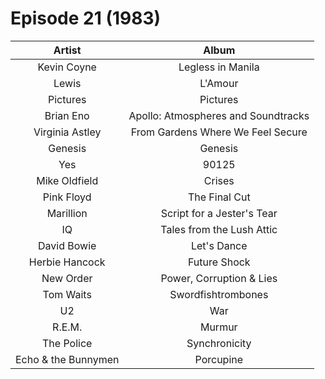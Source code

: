 # Episode 21 (1983)

| Artist | Album |
| :---: | :---: |
| Kevin Coyne | Legless in Manila |
| Lewis | L'Amour |
| Pictures | Pictures |
| Brian Eno | Apollo: Atmospheres and Soundtracks |
| Virginia Astley | From Gardens Where We Feel Secure |
| Genesis | Genesis |
| Yes | 90125 |
| Mike Oldfield | Crises |
| Pink Floyd | The Final Cut |
| Marillion | Script for a Jester's Tear |
| IQ | Tales from the Lush Attic |
| David Bowie | Let's Dance |
| Herbie Hancock | Future Shock |
| New Order | Power, Corruption & Lies |
| Tom Waits | Swordfishtrombones |
| U2 | War |
| R.E.M. | Murmur |
| The Police | Synchronicity |
| Echo & the Bunnymen | Porcupine |
